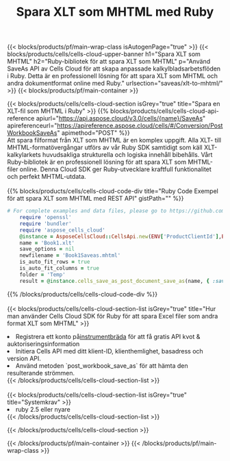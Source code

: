 ﻿---
title:  Spara XLT som MHTML med Ruby
description:  Använder Aspose.Cells Cloud SDK för Ruby för att spara XLT-formatfil som MHTML-formatfil.
---
{{< blocks/products/pf/main-wrap-class isAutogenPage="true" >}}
{{< blocks/products/cells/cells-cloud-upper-banner h1="Spara XLT som MHTML" h2="Ruby-bibliotek för att spara XLT som MHTML" p="Använd SaveAs API av Cells Cloud för att skapa anpassade kalkylbladsarbetsflöden i Ruby. Detta är en professionell lösning för att spara XLT som MHTML och andra dokumentformat online med Ruby." urlsection="saveas/xlt-to-mhtml/" >}}
{{< blocks/products/pf/main-container >}}

{{< blocks/products/cells/cells-cloud-section isGrey="true" title="Spara en XLT-fil som MHTML i Ruby" >}}
{{% blocks/products/cells/cells-cloud-api-reference apiurl="https://api.aspose.cloud/v3.0/cells/{name}/SaveAs" apireferenceurl="https://apireference.aspose.cloud/cells/#/Conversion/PostWorkbookSaveAs" apimethod="POST" %}}
<br/>
Att spara filformat från XLT som MHTML är en komplex uppgift. Alla XLT- till MHTML-formatövergångar utförs av vår Ruby SDK samtidigt som käll XLT-kalkylarkets huvudsakliga strukturella och logiska innehåll bibehålls. Vårt Ruby-bibliotek är en professionell lösning för att spara XLT som MHTML-filer online. Denna Cloud SDK ger Ruby-utvecklare kraftfull funktionalitet och perfekt MHTML-utdata.
<br/>
<br/>
{{% blocks/products/cells/cells-cloud-code-div title="Ruby Code Exempel för att spara XLT som MHTML med REST API" gistPath="" %}}
  
```ruby
# For complete examples and data files, please go to https://github.com/aspose-cells-cloud/aspose-cells-cloud-ruby/
    require 'openssl'
    require 'bundler'
    require 'aspose_cells_cloud'
    @instance = AsposeCellsCloud::CellsApi.new(ENV['ProductClientId'],ENV['ProductClientSecret'])
    name = 'Book1.xlt'
    save_options = nil
    newfilename = 'Book1Saveas.mhtml'
    is_auto_fit_rows = true
    is_auto_fit_columns = true
    folder = 'Temp'
    result = @instance.cells_save_as_post_document_save_as(name, { :save_options=>save_options, :newfilename=>(folder+"/"+newfilename), :is_auto_fit_rows=>is_auto_fit_rows, :is_auto_fit_columns=>is_auto_fit_columns, :folder=>folder})
```
  
{{% /blocks/products/cells/cells-cloud-code-div %}}
<br/>
<br/>
{{< blocks/products/cells/cells-cloud-section-list isGrey="true" title="Hur man använder Cells Cloud SDK för Ruby för att spara Excel filer som andra format XLT som MHTML" >}}
<li> Registrera ett konto på<a href="https://dashboard.aspose.cloud/">instrumentbräda</a> för att få gratis API kvot & auktoriseringsinformation</li>
<li>Initiera Cells API med ditt klient-ID, klienthemlighet, basadress och version API.</li>
<li>Använd metoden `post_workbook_save_as` för att hämta den resulterande strömmen.</li>
{{< /blocks/products/cells/cells-cloud-section-list >}}
<br/>
<br/>
{{< blocks/products/cells/cells-cloud-section-list isGrey="true" title="Systemkrav" >}}
<li>ruby 2.5 eller nyare</li>
{{< /blocks/products/cells/cells-cloud-section-list >}}

{{< /blocks/products/cells/cells-cloud-section >}}

{{< /blocks/products/pf/main-container >}}
{{< /blocks/products/pf/main-wrap-class >}}
